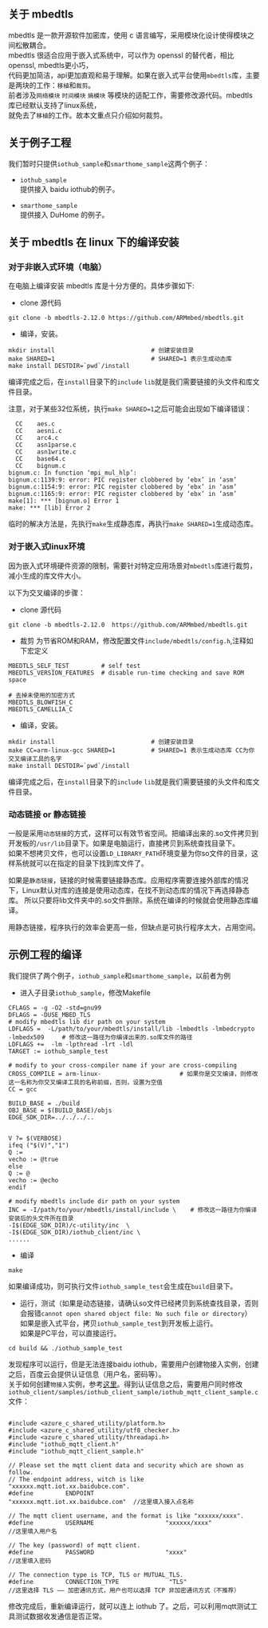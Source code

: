 ## 关于 mbedtls  
mbedtls 是一款开源软件加密库，使用 c 语言编写，采用模块化设计使得模块之间松散耦合。  
mbedtls 很适合应用于嵌入式系统中，可以作为 openssl 的替代者，相比 openssl, mbedtls更小巧，  
代码更加简洁，api更加直观和易于理解。如果在嵌入式平台使用`mbedtls`库，主要是两块的工作：`移植`和`裁剪`。  
前者涉及`网络模块` `时间模块` `熵模块` 等模块的适配工作，需要修改源代码。mbedtls 库已经默认支持了linux系统，  
就免去了`移植`的工作。故本文重点只介绍如何裁剪。

## 关于例子工程
我们暂时只提供`iothub_sample`和`smarthome_sample`这两个例子：

- `iothub_sample`  
    提供接入 baidu iothub的例子。

- `smarthome_sample`  
    提供接入 DuHome 的例子。


## 关于 mbedtls 在 linux 下的编译安装  



### 对于非嵌入式环境（电脑）  
在电脑上编译安装 mbedtls 库是十分方便的。具体步骤如下:

- clone 源代码
```
git clone -b mbedtls-2.12.0 https://github.com/ARMmbed/mbedtls.git
```
- 编译，安装。
```
mkdir install                           # 创建安装目录
make SHARED=1                           # SHARED=1 表示生成动态库
make install DESTDIR=`pwd`/install
```
编译完成之后，在`install`目录下的`include` `lib`就是我们需要链接的头文件和库文件目录。

注意，对于某些32位系统，执行`make SHARED=1`之后可能会出现如下编译错误：
```
  CC    aes.c
  CC    aesni.c
  CC    arc4.c
  CC    asn1parse.c
  CC    asn1write.c
  CC    base64.c
  CC    bignum.c
bignum.c: In function ‘mpi_mul_hlp’:
bignum.c:1139:9: error: PIC register clobbered by ‘ebx’ in ‘asm’
bignum.c:1154:9: error: PIC register clobbered by ‘ebx’ in ‘asm’
bignum.c:1165:9: error: PIC register clobbered by ‘ebx’ in ‘asm’
make[1]: *** [bignum.o] Error 1
make: *** [lib] Error 2
```
临时的解决方法是，先执行`make`生成静态库，再执行`make SHARED=1`生成动态库。

### 对于嵌入式linux环境
因为嵌入式环境硬件资源的限制，需要针对特定应用场景对`mbedtls`库进行裁剪，减小生成的库文件大小。  

以下为交叉编译的步骤：

- clone 源代码
```
git clone -b mbedtls-2.12.0  https://github.com/ARMmbed/mbedtls.git
```
- 裁剪
为节省ROM和RAM，修改配置文件`include/mbedtls/config.h`,注释如下宏定义

```
MBEDTLS_SELF_TEST         # self test
MBEDTLS_VERSION_FEATURES  # disable run-time checking and save ROM space

# 去掉未使用的加密方式
MBEDTLS_BLOWFISH_C
MBEDTLS_CAMELLIA_C
```

- 编译，安装。
```
mkdir install                           # 创建安装目录
make CC=arm-linux-gcc SHARED=1          # SHARED=1 表示生成动态库 CC为你交叉编译工具的名字
make install DESTDIR=`pwd`/install
```
编译完成之后，在`install`目录下的`include` `lib`就是我们需要链接的头文件和库文件目录。

### 动态链接 or 静态链接  

一般是采用`动态链接`的方式，这样可以有效节省空间。把编译出来的.so文件拷贝到开发板的`/usr/lib`目录下。如果是电脑运行，直接拷贝到系统查找目录下。  
如果不想拷贝文件，也可以设置`LD_LIBRARY_PATH`环境变量为你so文件的目录，这样系统就可以在指定的目录下找到库文件了。


如果是`静态链接`，链接的时候需要链接静态库。应用程序需要连接外部库的情况下，Linux默认对库的连接是使用动态库，在找不到动态库的情况下再选择静态库。
所以只要将lib文件夹中的.so文件删除，系统在编译的时候就会使用静态库编译。

用静态链接，程序执行的效率会更高一些，但缺点是可执行程序太大，占用空间。


## 示例工程的编译
我们提供了两个例子，`iothub_sample`和`smarthome_sample`，以前者为例 

- 进入子目录`iothub_sample`，修改Makefile

```
CFLAGS = -g -O2 -std=gnu99
DFLAGS = -DUSE_MBED_TLS
# modify mbedtls lib dir path on your system
LDFLAGS =  -L/path/to/your/mbedtls/install/lib -lmbedtls -lmbedcrypto -lmbedx509     # 修改这一路径为你编译出来的.so库文件的路径
LDFLAGS +=  -lm -lpthread -lrt -ldl 
TARGET := iothub_sample_test

# modify to your cross-compiler name if your are cross-compiling
CROSS_COMPILE = arm-linux-                      # 如果你是交叉编译，则修改这一名称为你交叉编译工具的名称前缀，否则，设置为空值
CC = gcc

BUILD_BASE = ./build
OBJ_BASE = $(BUILD_BASE)/objs
EDGE_SDK_DIR=../../../..


V ?= $(VERBOSE)
ifeq ("$(V)","1")
Q :=
vecho := @true
else
Q := @
vecho := @echo
endif

# modify mbedtls include dir path on your system
INC = -I/path/to/your/mbedtls/install/include \    # 修改这一路径为你编译安装后的头文件所在目录
-I$(EDGE_SDK_DIR)/c-utility/inc  \
-I$(EDGE_SDK_DIR)/iothub_client/inc \
......
```
- 编译
```
make
```
如果编译成功，则可执行文件`iothub_sample_test`会生成在`build`目录下。  

- 运行，测试（如果是动态链接，请确认so文件已经拷贝到系统查找目录，否则会报错`cannot open shared object file: No such file or directory`）
如果是嵌入式平台，拷贝`iothub_sample_test`到开发板上运行。  
如果是PC平台，可以直接运行。
```
cd build && ./iothub_sample_test
```
发现程序可以运行，但是无法连接baidu iothub，需要用户创建物接入实例，创建之后，百度云会提供认证信息（用户名，密码等）。  
关于如何创建`物接入`实例，参考[这里](https://cloud.baidu.com/doc/IOT/GettingStarted.html)。得到认证信息之后，需要用户同时修改  
`iothub_client/samples/iothub_client_sample/iothub_mqtt_client_sample.c`文件：
```

#include <azure_c_shared_utility/platform.h>
#include <azure_c_shared_utility/utf8_checker.h>
#include <azure_c_shared_utility/threadapi.h>
#include "iothub_mqtt_client.h"
#include "iothub_mqtt_client_sample.h"

// Please set the mqtt client data and security which are shown as follow.
// The endpoint address, witch is like "xxxxxx.mqtt.iot.xx.baidubce.com".
#define         ENDPOINT                    "xxxxxx.mqtt.iot.xx.baidubce.com"  //这里填入接入点名称

// The mqtt client username, and the format is like "xxxxxx/xxxx".
#define         USERNAME                    "xxxxxx/xxxx"                     //这里填入用户名

// The key (password) of mqtt client.
#define         PASSWORD                    "xxxx"                            //这里填入密码

// The connection type is TCP, TLS or MUTUAL_TLS.
#define         CONNECTION_TYPE              "TLS"                            //这里选择 TLS —— 加密通讯方式，用户也可以选择 TCP 非加密通讯方式（不推荐） 

```
修改完成后，重新编译运行，就可以连上 iothub 了。之后，可以利用mqtt测试工具测试数据收发通信是否正常。




